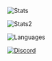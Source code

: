 <p> <img alt="Stats" src="https://github-readme-stats.vercel.app/api?username=Shujynx&count_private=true&show_icons=true&show_icons=true&theme=dracula" /> </p>
<p> <img alt="Stats2" src="https://github-readme-streak-stats.herokuapp.com/?user=Shujynx&theme=dracula" /> </p>
<p> <img alt="Languages" src="https://github-readme-stats.vercel.app/api/top-langs/?username=Shujynx&layout=compact&langs_count=10&show_icons=true&theme=dracula" /> </p>
<a href="https://discord.com/users/372345796726882305"><img src="https://lanyard.cnrad.dev/api/372345796726882305?borderRadius=20px&bg=00000000" alt="Discord" /></a>
